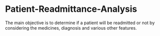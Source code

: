 # Patient-Readmittance-Analysis
The main objective is to determine if a patient will be readmitted or not by considering the medicines, diagnosis and various other features.
